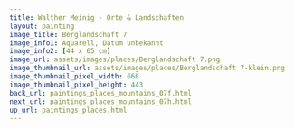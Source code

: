 ```yaml
---
title: Walther Meinig - Orte & Landschaften
layout: painting
image_title: Berglandschaft 7
image_info1: Aquarell, Datum unbekannt
image_info2: [44 x 65 cm]
image_url: assets/images/places/Berglandschaft 7.png
image_thumbnail_url: assets/images/places/Berglandschaft 7-klein.png
image_thumbnail_pixel_width: 660
image_thumbnail_pixel_height: 443
back_url: paintings_places_mountains_07f.html
next_url: paintings_places_mountains_07h.html
up_url: paintings_places.html
---
```


